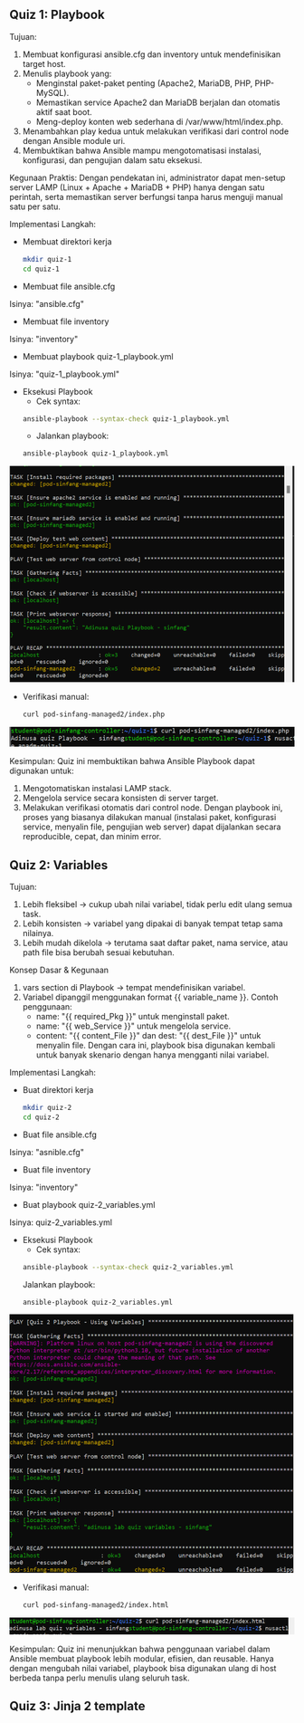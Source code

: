 ## Quiz 1: Playbook

Tujuan:
1. Membuat konfigurasi ansible.cfg dan inventory untuk mendefinisikan target host.
2. Menulis playbook yang:
    - Menginstal paket-paket penting (Apache2, MariaDB, PHP, PHP-MySQL).
    - Memastikan service Apache2 dan MariaDB berjalan dan otomatis aktif saat boot.
    - Meng-deploy konten web sederhana di /var/www/html/index.php.
3. Menambahkan play kedua untuk melakukan verifikasi dari control node dengan Ansible module uri.
4. Membuktikan bahwa Ansible mampu mengotomatisasi instalasi, konfigurasi, dan pengujian dalam satu eksekusi.

Kegunaan Praktis:
Dengan pendekatan ini, administrator dapat men-setup server LAMP (Linux + Apache + MariaDB + PHP) hanya dengan satu perintah, serta memastikan server berfungsi tanpa harus menguji manual satu per satu.

Implementasi Langkah:

- Membuat direktori kerja
    ```bash
    mkdir quiz-1
    cd quiz-1

- Membuat file ansible.cfg

Isinya: "ansible.cfg"

- Membuat file inventory

Isinya: "inventory"

- Membuat playbook quiz-1_playbook.yml

Isinya: "quiz-1_playbook.yml"

- Eksekusi Playbook
    - Cek syntax:
    ```bash
    ansible-playbook --syntax-check quiz-1_playbook.yml
    ```
    - Jalankan playbook:
    ```bash
    ansible-playbook quiz-1_playbook.yml
    ```

![Screenshot Terminal](Gambar/gambar1.png)

- Verifikasi manual:
    ```bash
    curl pod-sinfang-managed2/index.php
    ```

![Screenshot Terminal](Gambar/gambar2.png)

 
Kesimpulan:
Quiz ini membuktikan bahwa Ansible Playbook dapat digunakan untuk:
1. Mengotomatiskan instalasi LAMP stack.
2. Mengelola service secara konsisten di server target.
3. Melakukan verifikasi otomatis dari control node.
Dengan playbook ini, proses yang biasanya dilakukan manual (instalasi paket, konfigurasi service, menyalin file, pengujian web server) dapat dijalankan secara reproducible, cepat, dan minim error.

## Quiz 2: Variables

Tujuan:
1. Lebih fleksibel → cukup ubah nilai variabel, tidak perlu edit ulang semua task.
2. Lebih konsisten → variabel yang dipakai di banyak tempat tetap sama nilainya.
3. Lebih mudah dikelola → terutama saat daftar paket, nama service, atau path file bisa berubah sesuai kebutuhan.

Konsep Dasar & Kegunaan
1. vars section di Playbook → tempat mendefinisikan variabel.
2. Variabel dipanggil menggunakan format {{ variable_name }}.
Contoh penggunaan:
    - name: "{{ required_Pkg }}" untuk menginstall paket.
    - name: "{{ web_Service }}" untuk mengelola service.
    - content: "{{ content_File }}" dan dest: "{{ dest_File }}" untuk menyalin file.
Dengan cara ini, playbook bisa digunakan kembali untuk banyak skenario dengan hanya mengganti nilai variabel.

Implementasi Langkah:

- Buat direktori kerja
    ```bash
    mkdir quiz-2
    cd quiz-2
    ```

- Buat file ansible.cfg

Isinya: "asnible.cfg"

- Buat file inventory

Isinya: "inventory"

- Buat playbook quiz-2_variables.yml

Isinya: quiz-2_variables.yml

- Eksekusi Playbook
    - Cek syntax:
    ```bash
    ansible-playbook --syntax-check quiz-2_variables.yml
    ```
    Jalankan playbook:
    ```bash
    ansible-playbook quiz-2_variables.yml
    ```

![Screenshot Terminal](Gambar/gambar3.png)

- Verifikasi manual:
    ```bash
    curl pod-sinfang-managed2/index.html
    ```

![Screenshot Terminal](Gambar/gambar4.png)

Kesimpulan:
Quiz ini menunjukkan bahwa penggunaan variabel dalam Ansible membuat playbook lebih modular, efisien, dan reusable.
Hanya dengan mengubah nilai variabel, playbook bisa digunakan ulang di host berbeda tanpa perlu menulis ulang seluruh task.

## Quiz 3: Jinja 2 template